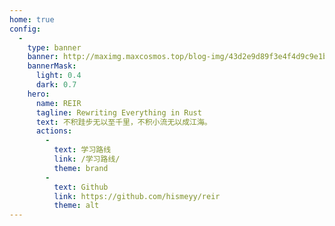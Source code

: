 ```yaml
---
home: true
config:
  -
    type: banner
    banner: http://maximg.maxcosmos.top/blog-img/43d2e9d89f3e4f4d9c9e1b58e507e1a7.jpg
    bannerMask:
      light: 0.4
      dark: 0.7
    hero:
      name: REIR
      tagline: Rewriting Everything in Rust
      text: 不积跬步无以至千里，不积小流无以成江海。
      actions:
        -
          text: 学习路线
          link: /学习路线/
          theme: brand
        -
          text: Github
          link: https://github.com/hismeyy/reir
          theme: alt
---
```

